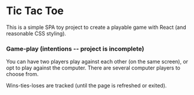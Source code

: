 # Tic Tac Toe

This is a simple SPA toy project to create a playable game with React (and reasonable CSS styling).

### Game-play (intentions -- project is incomplete)

You can have two players play against each other (on the same screen), or opt to play against the computer.
There are several computer players to choose from.

Wins-ties-loses are tracked (until the page is refreshed or exited).
